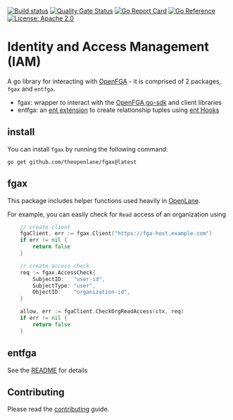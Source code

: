 [![Build status](https://badge.buildkite.com/3346f9d3732a143a78c4da3eb9dcb8f4e9616a64bebd0cbfbd.svg)](https://buildkite.com/theopenlane/iam)
[![Quality Gate Status](https://sonarcloud.io/api/project_badges/measure?project=theopenlane_iam&metric=alert_status)](https://sonarcloud.io/summary/new_code?id=theopenlane_iam)
[![Go Report Card](https://goreportcard.com/badge/github.com/theopenlane/iam)](https://goreportcard.com/report/github.com/theopenlane/iam)
[![Go Reference](https://pkg.go.dev/badge/github.com/theopenlane/iam.svg)](https://pkg.go.dev/github.com/theopenlane/iam)
[![License: Apache 2.0](https://img.shields.io/badge/License-Apache2.0-brightgreen.svg)](https://opensource.org/licenses/Apache-2.0)

# Identity and Access Management (IAM)

A go library for interacting with [OpenFGA](https://openfga.dev/) - it is comprised of 2 packages, `fgax` and `entfga`.
- fgax: wrapper to interact with the [OpenFGA go-sdk](https://github.com/openfga/go-sdk) and client libraries
- entfga: an [ent extension](https://entgo.io/docs/extensions/) to create relationship tuples using [ent Hooks](https://entgo.io/docs/hooks/)

## install

You can install `fgax` by running the following command:

```shell
go get github.com/theopenlane/fgax@latest
```

## fgax

This package includes helper functions used heavily in [OpenLane](https://github.com/theopenlane/OpenLane/).

For example, you can easily check for `Read` access of an organization using

```go
	// create client
	fgaClient, err := fgax.Client("https://fga-host.example.com")
	if err != nil {
		return false
	}

	// create access check
	req := fgax.AccessCheck{
		SubjectID:   "user-id",
		SubjectType: "user",
		ObjectID:    "organization-id",
	}

	allow, err := fgaClient.CheckOrgReadAccess(ctx, req)
	if err != nil {
		return false
	}
```

## entfga

See the [README](./entfga/README.md) for details

## Contributing

Please read the [contributing](.github/CONTRIBUTING.md) guide.
